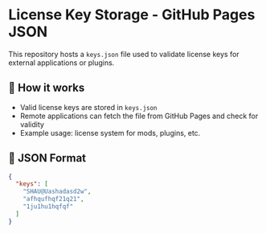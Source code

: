 # License Key Storage - GitHub Pages JSON

This repository hosts a `keys.json` file used to validate license keys for external applications or plugins.

## 🔐 How it works

- Valid license keys are stored in `keys.json`
- Remote applications can fetch the file from GitHub Pages and check for validity
- Example usage: license system for mods, plugins, etc.

## 📁 JSON Format

```json
{
  "keys": [
    "SHAU@Uashadasd2w",
    "afhqufhqf21q21",
    "1ju1hu1hqfqf"
  ]
}
